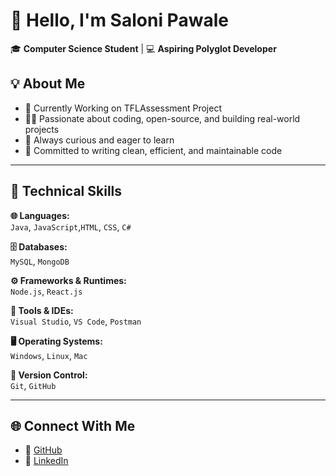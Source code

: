 # 👋 Hello, I'm Saloni Pawale

🎓 **Computer Science Student** | 💻 **Aspiring Polyglot Developer**  


## 💡 About Me  

- 🌱 Currently Working on TFLAssessment Project
- 👨‍💻 Passionate about coding, open-source, and building real-world projects  
- 🧠 Always curious and eager to learn  
- 🎯 Committed to writing clean, efficient, and maintainable code  

---

## 💼 Technical Skills

**🌐 Languages:**  
 `Java`, `JavaScript`,`HTML`, `CSS`, `C#`

**🗄 Databases:**  
`MySQL`, `MongoDB`

**⚙ Frameworks & Runtimes:**  
`Node.js`, `React.js`

**🧰 Tools & IDEs:**  
`Visual Studio`, `VS Code`, `Postman`

**🖥 Operating Systems:**  
`Windows`, `Linux`, `Mac`

**📁 Version Control:**  
`Git`, `GitHub`

---

## 🌐 Connect With Me

- 🔗 [GitHub](https://github.com/YourGitHubUsername)  
- 💼 [LinkedIn](https://linkedin.com/in/YourLinkedInUsername)  



